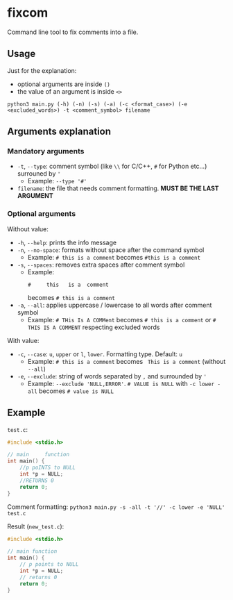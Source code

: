 # fixcom
Command line tool to fix comments into a file.

## Usage
Just for the explanation:
- optional arguments are inside `()`
- the value of an argument is inside `<>`

`python3 main.py (-h) (-n) (-s) (-a) (-c <format_case>) (-e <excluded_words>) -t <comment_symbol> filename`

## Arguments explanation
### Mandatory arguments
- `-t`, `--type`: comment symbol (like `\\` for C/C++, `#` for Python etc...) surrouned by `'`
  - Example: `--type '#'`
- `filename`: the file that needs comment formatting. **MUST BE THE LAST ARGUMENT**

### Optional arguments
Without value:
- `-h`, `--help`: prints the info message
- `-n`, `--no-space`: formats without space after the command symbol
  - Example: `# this is a comment` becomes `#this is a comment`
- `-s`, `--spaces`: removes extra spaces after comment symbol
  - Example: <pre>`#     this   is a  comment`</pre> becomes `# this is a comment`
- `-a`, `--all`: applies uppercase / lowercase to all words after comment symbol
  - Example: `# THis Is A COMMent` becomes `# this is a comment` or `# THIS IS A COMMENT` respecting excluded words
  
With value:
- `-c`, `--case`: `u`, `upper` or `l`, `lower`. Formatting type. Default: `u`
  - Example: `# this is a comment` becomes ` This is a comment` (without `--all`)
- `-e`, `--exclude`: string of words separated by `,` and surrounded by `'`
  - Example: `--exclude 'NULL,ERROR'`. `# VALUE is NULL` with `-c lower -all` becomes `# value is NULL`
  
## Example
`test.c`:
```C
#include <stdio.h>

// main     function
int main() {
    //p poINTS to NULL
    int *p = NULL;
    //RETURNS 0
    return 0;
}
```

Comment formatting:
`python3 main.py -s -all -t '//' -c lower -e 'NULL' test.c`

Result (`new_test.c`):
```C
#include <stdio.h>

// main function
int main() {
    // p points to NULL
    int *p = NULL;
    // returns 0
    return 0;
}
```
